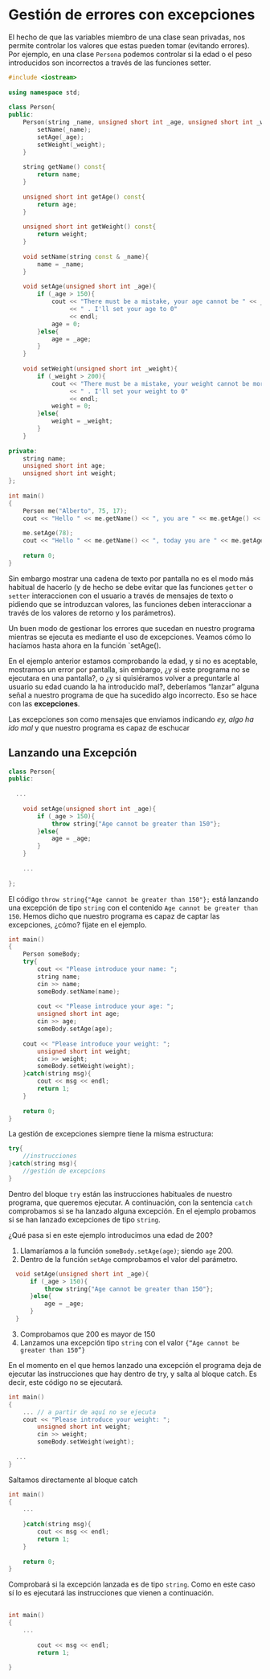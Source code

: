 # Gestión de errores con excepciones

El hecho de que las variables miembro de una clase sean privadas, nos permite controlar los valores que estas pueden tomar (evitando errores). Por ejemplo, en una clase `Persona` podemos controlar si la edad o el peso introducidos son incorrectos a través de las funciones setter. 

```cpp
#include <iostream>
 
using namespace std;
 
class Person{
public:
    Person(string _name, unsigned short int _age, unsigned short int _weight ){
        setName(_name);
        setAge(_age);
        setWeight(_weight);
    }
 
    string getName() const{
        return name;
    }
 
    unsigned short int getAge() const{
        return age;
    }
 
    unsigned short int getWeight() const{
        return weight;
    }
 
    void setName(string const & _name){
        name = _name;
    }
 
    void setAge(unsigned short int _age){
        if (_age > 150){
            cout << "There must be a mistake, your age cannot be " << _age
                 << " . I'll set your age to 0"
                 << endl;
            age = 0;
        }else{
            age = _age;
        }
    }
 
    void setWeight(unsigned short int _weight){
        if (_weight > 200){
            cout << "There must be a mistake, your weight cannot be more than " << _weight
                 << " . I'll set your weight to 0"
                 << endl;
            weight = 0;
        }else{
            weight = _weight;
        }
    }
 
private:
    string name;
    unsigned short int age;
    unsigned short int weight;
};
 
int main()
{
    Person me("Alberto", 75, 17);
    cout << "Hello " << me.getName() << ", you are " << me.getAge() << ", you weight "  << me.getWeight() << " kg." << endl;
 
    me.setAge(78);
    cout << "Hello " << me.getName() << ", today you are " << me.getAge() << endl;
 
    return 0;
}
```

Sin embargo mostrar una cadena de texto por pantalla no es el modo más habitual de hacerlo (y de hecho se debe evitar que las funciones `getter` o `setter` interaccionen con el usuario a través de mensajes de texto o pidiendo que se introduzcan valores, las funciones deben interaccionar a través de los valores de retorno y los parámetros).

Un buen modo de gestionar los errores que sucedan en nuestro programa mientras se ejecuta es mediante el uso de excepciones. Veamos cómo lo hacíamos hasta ahora en la función `setAge().

En el ejemplo anterior estamos comprobando la edad, y si no es aceptable, mostramos un error por pantalla, sin embargo, ¿y si este programa no se ejecutara en una pantalla?, o ¿y si quisiéramos volver a preguntarle al usuario su edad cuando la ha introducido mal?, deberíamos “lanzar” alguna señal a nuestro programa de que ha sucedido algo incorrecto. Eso se hace con las **excepciones**.

Las excepciones son como mensajes que enviamos indicando *ey, algo ha ido mal* y que nuestro programa es capaz de eschucar

## Lanzando una Excepción

```cpp
class Person{
public:
     
  ...
   
    void setAge(unsigned short int _age){
        if (_age > 150){
            throw string{"Age cannot be greater than 150"};
        }else{
            age = _age;
        }
    }
 
    ...
   
};
```
El código `throw string{"Age cannot be greater than 150"};` está lanzando una excepción de tipo `string` con el contenido `Age cannot be greater than 150`. Hemos dicho que nuestro programa es capaz de captar las excepciones, ¿cómo? fijate en el ejemplo.

```cpp
int main()
{
    Person someBody;
    try{
        cout << "Please introduce your name: ";
        string name;
        cin >> name;
        someBody.setName(name);
 
        cout << "Please introduce your age: ";
        unsigned short int age;
        cin >> age;
        someBody.setAge(age);
     
    cout << "Please introduce your weight: ";
        unsigned short int weight;
        cin >> weight;
        someBody.setWeight(weight);
    }catch(string msg){
        cout << msg << endl;
        return 1;
    }
 
    return 0;
}
```
La gestión de excepciones siempre tiene la misma estructura:

```cpp
try{
    //instrucciones
}catch(string msg){
    //gestión de excepcions
}
```

Dentro del bloque `try` están las instrucciones habituales de nuestro programa, que queremos ejecutar. A continuación, con la sentencia `catch` comprobamos si se ha lanzado alguna excepción. En el ejemplo probamos si se han lanzado excepciones de tipo `string`.

¿Qué pasa si en este ejemplo introducimos una edad de 200?

1. Llamaríamos a la función `someBody.setAge(age)`; siendo `age` 200.
2. Dentro de la función `setAge` comprobamos el valor del parámetro.
```cpp 
  void setAge(unsigned short int _age){
      if (_age > 150){
          throw string{"Age cannot be greater than 150"};
      }else{
          age = _age;
      }
  }
```
3. Comprobamos que 200 es mayor de 150
4. Lanzamos una excepción tipo `string` con el valor `{“Age cannot be greater than 150”}`

En el momento en el que hemos lanzado una excepción el programa deja de ejecutar las instrucciones que hay dentro de try, y salta al bloque catch. Es decir, este código no se ejecutará.

```cpp   
int main()
{
    ... // a partir de aquí no se ejecuta
    cout << "Please introduce your weight: ";
        unsigned short int weight;
        cin >> weight;
        someBody.setWeight(weight);
 
  ...
}
```

Saltamos directamente al bloque catch

```cpp
int main()
{
    ...
 
    }catch(string msg){
        cout << msg << endl;
        return 1;
    }
 
    return 0;
}
```

Comprobará si la excepción lanzada es de tipo `string`. Como en este caso sí lo es ejecutará las instrucciones que vienen a continuación.

```cpp
   
int main()
{
    ...
 
        cout << msg << endl;
        return 1;
    
}
```
